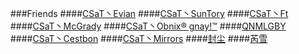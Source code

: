 ###Friends
####[CSaT丶Evian](https://github.com/CSaTSunTory/firends/blob/master/CSaT_Evian/Evian.md)
####[CSaT丶SunTory](https://github.com/CSaTSunTory/firends/blob/master/CSaT_SunTory/CSaT_SunTory.md)
####[CSaT丶Ft](https://github.com/CSaTSunTory/firends/blob/master/CSaT_Ft/CSaT_Ft.md)
####[CSaT丶McGrady](https://github.com/CSaTSunTory/firends/blob/master/CSaT_McGrady/Xukai.md)
####[CSaT丶Obnix® gnay!™](https://github.com/CSaTSunTory/firends/blob/master/Yxb/Yxb.md)
####[QNMLGBY](https://github.com/CSaTSunTory/firends/blob/master/QNMLGBY/QNMLGBY.md)
####[CSaT丶Cestbon](https://github.com/CSaTSunTory/firends/blob/master/CSaT_Cestbon/CSaT_Cestbon.md)
####[CSaT丶Mirrors](https://github.com/CSaTSunTory/firends/blob/master/CSaT_Mirrors/CSaT_Mirrors.md)
####[封尘](https://github.com/CSaTSunTory/firends/blob/master/wrc/wrc.md)
####[芮雪](https://github.com/CSaTSunTory/firends/blob/master/rui/Xukai.md)
